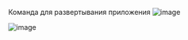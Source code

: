 Команда для развертывания приложения
![image](https://github.com/Marakya/projects_/assets/113238801/10501609-d5b2-42d8-8421-494f038ad3e3)

![image](https://github.com/Marakya/projects_/assets/113238801/f017035e-2b39-4a48-b82d-ed5eb115a16d)
